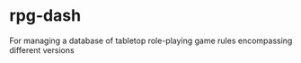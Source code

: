 rpg-dash
========

For managing a database of tabletop role-playing game rules encompassing different versions
